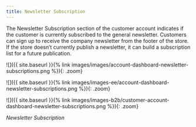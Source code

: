 ```yaml
---
title: Newsletter Subscription
---
```


The Newsletter Subscription section of the customer account indicates if the customer is currently subscribed to the general newsletter. Customers can sign up to receive the company newsletter from the footer of the store. If the store doesn’t currently publish a newsletter, it can build a subscription list for a future publication.

<!--{% if "Default.CE Only" contains site.edition %}-->
![]({{ site.baseurl }}{% link images/images/account-dashboard-newsletter-subscriptions.png %}){: .zoom}
<!--{% endif %}-->
<!--{% if "Default.EE Only" contains site.edition %}-->
![]({{ site.baseurl }}{% link images/images-ee/account-dashboard-newsletter-subscriptions.png %}){: .zoom}
<!--{% endif %}-->
<!--{% if "Default.B2B Only" contains site.edition %}-->
![]({{ site.baseurl }}{% link images/images-b2b/customer-account-dashboard-newsletter-subscriptions.png %}){: .zoom}
<!--{% endif %}-->
_Newsletter Subscription_
